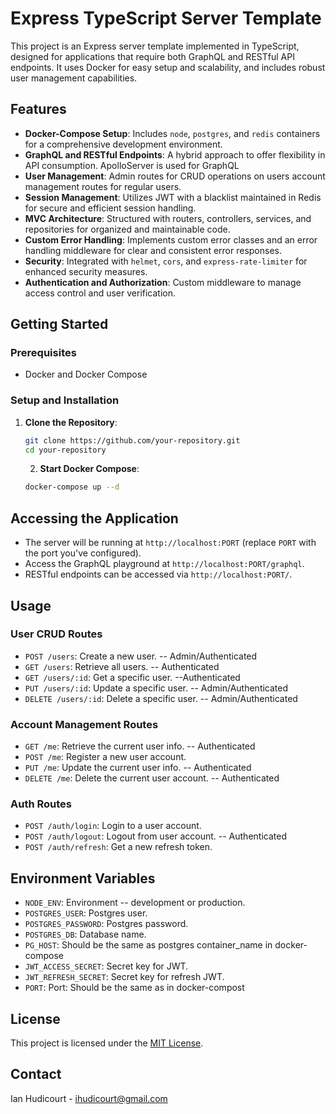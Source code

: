 # Express TypeScript Server Template

This project is an Express server template implemented in TypeScript, designed for applications that require both GraphQL and RESTful API endpoints. It uses Docker for easy setup and scalability, and includes robust user management capabilities.

## Features

- **Docker-Compose Setup**: Includes `node`, `postgres`, and `redis` containers for a comprehensive development environment.
- **GraphQL and RESTful Endpoints**: A hybrid approach to offer flexibility in API consumption. ApolloServer is used for GraphQL
- **User Management**: Admin routes for CRUD operations on users account management routes for regular users.
- **Session Management**: Utilizes JWT with a blacklist maintained in Redis for secure and efficient session handling.
- **MVC Architecture**: Structured with routers, controllers, services, and repositories for organized and maintainable code.
- **Custom Error Handling**: Implements custom error classes and an error handling middleware for clear and consistent error responses.
- **Security**: Integrated with `helmet`, `cors`, and `express-rate-limiter` for enhanced security measures.
- **Authentication and Authorization**: Custom middleware to manage access control and user verification.

## Getting Started

### Prerequisites

- Docker and Docker Compose

### Setup and Installation

1. **Clone the Repository**:
   ```sh
   git clone https://github.com/your-repository.git
   cd your-repository
   ```
   2. **Start Docker Compose**:
   ```sh
   docker-compose up --d
   ```
## Accessing the Application

- The server will be running at `http://localhost:PORT` (replace `PORT` with the port you've configured).
- Access the GraphQL playground at `http://localhost:PORT/graphql`.
- RESTful endpoints can be accessed via `http://localhost:PORT/`.

## Usage

### User CRUD Routes

- `POST /users`: Create a new user. -- Admin/Authenticated
- `GET /users`: Retrieve all users. -- Authenticated
- `GET /users/:id`: Get a specific user. --Authenticated
- `PUT /users/:id`: Update a specific user. -- Admin/Authenticated
- `DELETE /users/:id`: Delete a specific user. -- Admin/Authenticated

### Account Management Routes

- `GET /me`: Retrieve the current user info. -- Authenticated
- `POST /me`: Register a new user account.
- `PUT /me`: Update the current user info.  -- Authenticated
- `DELETE /me`: Delete the current user account. -- Authenticated


### Auth Routes

- `POST /auth/login`: Login to a user account.
- `POST /auth/logout`: Logout from user account. -- Authenticated
- `POST /auth/refresh`: Get a new refresh token.

## Environment Variables

- `NODE_ENV`: Environment -- development or production.
- `POSTGRES_USER`: Postgres user.
- `POSTGRES_PASSWORD`: Postgres password.
- `POSTGRES_DB`: Database name.
- `PG_HOST`: Should be the same as postgres container_name in docker-compose
- `JWT_ACCESS_SECRET`: Secret key for JWT.
- `JWT_REFRESH_SECRET`: Secret key for refresh JWT.
- `PORT`: Port: Should be the same as in docker-compost

## License

This project is licensed under the [MIT License](LICENSE).

## Contact

Ian Hudicourt - [ihudicourt@gmail.com](mailto:ihudicourt@gmail.com)
